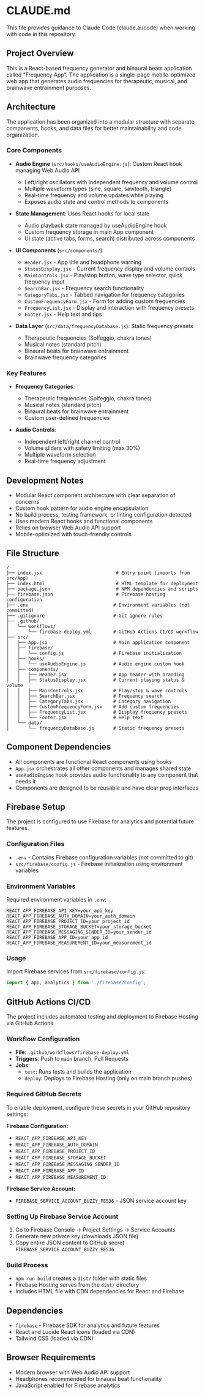 # CLAUDE.md

This file provides guidance to Claude Code (claude.ai/code) when working with code in this repository.

## Project Overview

This is a React-based frequency generator and binaural beats application called "Frequency App". The application is a single-page mobile-optimized web app that generates audio frequencies for therapeutic, musical, and brainwave entrainment purposes.

## Architecture

The application has been organized into a modular structure with separate components, hooks, and data files for better maintainability and code organization.

### Core Components

- **Audio Engine** (`src/hooks/useAudioEngine.js`): Custom React hook managing Web Audio API
  - Left/right oscillators with independent frequency and volume control
  - Multiple waveform types (sine, square, sawtooth, triangle)  
  - Real-time frequency and volume updates while playing
  - Exposes audio state and control methods to components

- **State Management**: Uses React hooks for local state
  - Audio playback state managed by useAudioEngine hook
  - Custom frequency storage in main App component
  - UI state (active tabs, forms, search) distributed across components

- **UI Components** (`src/components/`):
  - `Header.jsx` - App title and headphone warning
  - `StatusDisplay.jsx` - Current frequency display and volume controls
  - `MainControls.jsx` - Play/stop button, wave type selector, quick frequency input
  - `SearchBar.jsx` - Frequency search functionality
  - `CategoryTabs.jsx` - Tabbed navigation for frequency categories
  - `CustomFrequencyForm.jsx` - Form for adding custom frequencies
  - `FrequencyList.jsx` - Display and interaction with frequency presets
  - `Footer.jsx` - Help text and tips

- **Data Layer** (`src/data/frequencyDatabase.js`): Static frequency presets
  - Therapeutic frequencies (Solfeggio, chakra tones)
  - Musical notes (standard pitch)
  - Binaural beats for brainwave entrainment
  - Brainwave frequency categories

### Key Features

- **Frequency Categories**: 
  - Therapeutic frequencies (Solfeggio, chakra tones)
  - Musical notes (standard pitch)
  - Binaural beats for brainwave entrainment
  - Custom user-defined frequencies

- **Audio Controls**:
  - Independent left/right channel control
  - Volume sliders with safety limiting (max 30%)
  - Multiple waveform selection
  - Real-time frequency adjustment

## Development Notes

- Modular React component architecture with clear separation of concerns
- Custom hook pattern for audio engine encapsulation
- No build process, testing framework, or linting configuration detected
- Uses modern React hooks and functional components
- Relies on browser Web Audio API support
- Mobile-optimized with touch-friendly controls

## File Structure

```
/
├── index.jsx                           # Entry point (imports from src/App)
├── index.html                          # HTML template for deployment
├── package.json                        # NPM dependencies and scripts
├── firebase.json                       # Firebase hosting configuration
├── .env                               # Environment variables (not committed)
├── .gitignore                         # Git ignore rules
├── .github/
│   └── workflows/
│       └── firebase-deploy.yml        # GitHub Actions CI/CD workflow
├── src/
│   ├── App.jsx                        # Main application component
│   ├── firebase/
│   │   └── config.js                  # Firebase initialization
│   ├── hooks/
│   │   └── useAudioEngine.js          # Audio engine custom hook
│   ├── components/
│   │   ├── Header.jsx                 # App header with branding
│   │   ├── StatusDisplay.jsx          # Current playing status & volume
│   │   ├── MainControls.jsx           # Play/stop & wave controls
│   │   ├── SearchBar.jsx              # Frequency search
│   │   ├── CategoryTabs.jsx           # Category navigation
│   │   ├── CustomFrequencyForm.jsx    # Add custom frequencies
│   │   ├── FrequencyList.jsx          # Display frequency presets
│   │   └── Footer.jsx                 # Help text
│   └── data/
│       └── frequencyDatabase.js       # Static frequency presets
```

## Component Dependencies

- All components are functional React components using hooks
- `App.jsx` orchestrates all other components and manages shared state
- `useAudioEngine` hook provides audio functionality to any component that needs it
- Components are designed to be reusable and have clear prop interfaces

## Firebase Setup

The project is configured to use Firebase for analytics and potential future features.

### Configuration Files
- `.env` - Contains Firebase configuration variables (not committed to git)
- `src/firebase/config.js` - Firebase initialization using environment variables

### Environment Variables
Required environment variables in `.env`:
```
REACT_APP_FIREBASE_API_KEY=your_api_key
REACT_APP_FIREBASE_AUTH_DOMAIN=your_auth_domain
REACT_APP_FIREBASE_PROJECT_ID=your_project_id
REACT_APP_FIREBASE_STORAGE_BUCKET=your_storage_bucket
REACT_APP_FIREBASE_MESSAGING_SENDER_ID=your_sender_id
REACT_APP_FIREBASE_APP_ID=your_app_id
REACT_APP_FIREBASE_MEASUREMENT_ID=your_measurement_id
```

### Usage
Import Firebase services from `src/firebase/config.js`:
```javascript
import { app, analytics } from './firebase/config';
```

## GitHub Actions CI/CD

The project includes automated testing and deployment to Firebase Hosting via GitHub Actions.

### Workflow Configuration
- **File**: `.github/workflows/firebase-deploy.yml`
- **Triggers**: Push to `main` branch, Pull Requests
- **Jobs**: 
  - `test`: Runs tests and builds the application
  - `deploy`: Deploys to Firebase Hosting (only on main branch pushes)

### Required GitHub Secrets
To enable deployment, configure these secrets in your GitHub repository settings:

**Firebase Configuration:**
- `REACT_APP_FIREBASE_API_KEY`
- `REACT_APP_FIREBASE_AUTH_DOMAIN`
- `REACT_APP_FIREBASE_PROJECT_ID`
- `REACT_APP_FIREBASE_STORAGE_BUCKET`
- `REACT_APP_FIREBASE_MESSAGING_SENDER_ID`
- `REACT_APP_FIREBASE_APP_ID`
- `REACT_APP_FIREBASE_MEASUREMENT_ID`

**Firebase Service Account:**
- `FIREBASE_SERVICE_ACCOUNT_BUZZY_FE536` - JSON service account key

### Setting Up Firebase Service Account
1. Go to Firebase Console → Project Settings → Service Accounts
2. Generate new private key (downloads JSON file)
3. Copy entire JSON content to GitHub secret `FIREBASE_SERVICE_ACCOUNT_BUZZY_FE536`

### Build Process
- `npm run build` creates a `dist/` folder with static files
- Firebase Hosting serves from the `dist/` directory
- Includes HTML file with CDN dependencies for React and Firebase

## Dependencies

- `firebase` - Firebase SDK for analytics and future features
- React and Lucide React icons (loaded via CDN)
- Tailwind CSS (loaded via CDN)

## Browser Requirements

- Modern browser with Web Audio API support
- Headphones recommended for binaural beat functionality
- JavaScript enabled for Firebase analytics